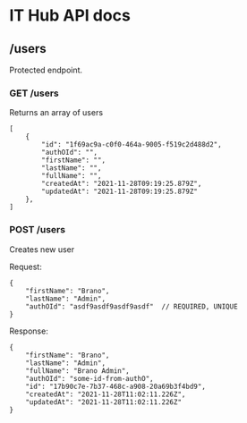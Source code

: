 # IT Hub API docs

## /users
Protected endpoint.

### GET /users
Returns an array of users

```
[
    {
        "id": "1f69ac9a-c0f0-464a-9005-f519c2d488d2",
        "authOId": "",
        "firstName": "",
        "lastName": "",
        "fullName": "",
        "createdAt": "2021-11-28T09:19:25.879Z",
        "updatedAt": "2021-11-28T09:19:25.879Z"
    },
]
```

### POST /users
Creates new user

Request:
```
{
    "firstName": "Brano",
    "lastName": "Admin",
    "authOId": "asdf9asdf9asdf9asdf"  // REQUIRED, UNIQUE
}
```

Response:
```
{
    "firstName": "Brano",
    "lastName": "Admin",
    "fullName": "Brano Admin",
    "authOId": "some-id-from-authO",
    "id": "17b90c7e-7b37-468c-a908-20a69b3f4bd9",
    "createdAt": "2021-11-28T11:02:11.226Z",
    "updatedAt": "2021-11-28T11:02:11.226Z"
}
```
